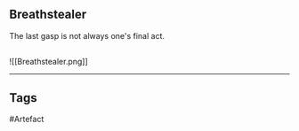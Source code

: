 ## Breathstealer
The last gasp is not always one's final act.
## 
![[Breathstealer.png]]

---
## Tags
#Artefact